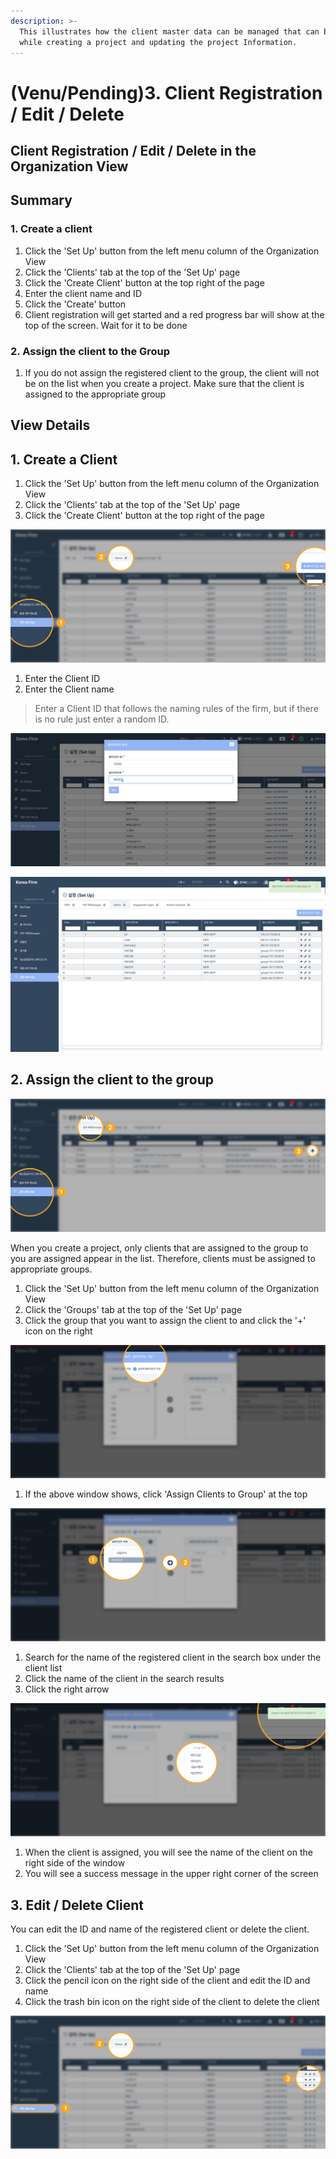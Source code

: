 ```yaml
---
description: >-
  This illustrates how the client master data can be managed that can be used
  while creating a project and updating the project Information.
---
```


# \(Venu/Pending\)3. Client Registration / Edit / Delete

## Client Registration / Edit / Delete in the Organization View

## Summary  

### 1. Create a client

1. Click the 'Set Up' button from the left menu column of the Organization View
2. Click the 'Clients' tab at the top of the 'Set Up' page
3. Click the 'Create Client' button at the top right of the page
4. Enter the client name and ID
5. Click the 'Create' button
6. Client registration will get started and a red progress bar will show at the top of the screen. Wait for it to be done

### 2. Assign the client to the Group

1. If you do not assign the registered client to the group, the client will not be on the list when you create a project. Make sure that the client is assigned to the appropriate group

## View Details

## 1. Create a Client

1. Click the 'Set Up' button from the left menu column of the Organization View
2. Click the 'Clients' tab at the top of the 'Set Up' page
3. Click the 'Create Client' button at the top right of the page

![](../../../.gitbook/assets/add_client_1.jpg)

1. Enter the Client ID
2. Enter the Client name

> Enter a Client ID that follows the naming rules of the firm, but if there is no rule just enter a random ID.

![](../../../.gitbook/assets/add_client_2.jpg)

![You will see a success message in the upper right corner of the screen.](../../../.gitbook/assets/a_3_3.jpg)

## 2. Assign the client to the group

![Organization View &amp;gt; &apos;Set up&apos; &amp;gt; &apos;Groups&apos; tab ](../../../.gitbook/assets/add_client_3.jpg)

When you create a project, only clients that are assigned to the group to you are assigned appear in the list. Therefore, clients must be assigned to appropriate groups.

1. Click the 'Set Up' button from the left menu column of the Organization View
2. Click the 'Groups' tab at the top of the 'Set Up' page
3. Click the group that you want to assign the client to and click the '+' icon on the right

![Assign Users / Clients window shows up. ](../../../.gitbook/assets/add_client_4.jpg)

1. If the above window shows, click 'Assign Clients to Group' at the top

![Search for the name of the client you registered in the search box and assign it to the group.t](../../../.gitbook/assets/add_client_7.jpg)

1. Search for the name of the registered client in the search box under the client list 
2. Click the name of the client in the search results
3. Click the right arrow

![You can see that the client is assigned to the group. ](../../../.gitbook/assets/add_client_8.jpg)

1. When the client is assigned, you will see the name of the client on the right side of the window
2. You will see a success message in the upper right corner of the screen

## 3. Edit / Delete Client 

You can edit the ID and name of the registered client or delete the client. 

1. Click the 'Set Up' button from the left menu column of the Organization View
2. Click the 'Clients' tab at the top of the 'Set Up' page
3. Click the pencil icon on the right side of the client and edit the ID and name
4. Click the trash bin icon on the right side of the client to delete the client

![](../../../.gitbook/assets/add_client_9.jpg)



